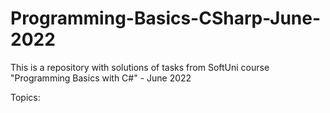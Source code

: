# Programming-Basics-CSharp-June-2022
This is a repository with solutions of tasks from SoftUni course "Programming Basics with C#" - June 2022

Topics: